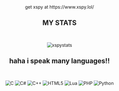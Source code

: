<div align="center">
get xspy at https://www.xspy.lol/
 </div>

<h2 align="center">MY STATS</h2>
<br/>
<div align="center">
  
![xspystats](https://github-readme-stats.vercel.app/api?username=xspyy&show_icons=true&theme=dark#gh-dark-mode-only)
</div>

<h2 align="center">haha i speak many languages!!</h2>
<br/>
<div align="center"> 

![C](https://img.shields.io/badge/c-%2300599C.svg?style=for-the-badge&logo=c&logoColor=white)
![C#](https://img.shields.io/badge/c%23-%23239120.svg?style=for-the-badge&logo=c-sharp&logoColor=white)
![C++](https://img.shields.io/badge/c++-%2300599C.svg?style=for-the-badge&logo=c%2B%2B&logoColor=white)
![HTML5](https://img.shields.io/badge/html5-%23E34F26.svg?style=for-the-badge&logo=html5&logoColor=white)
![Lua](https://img.shields.io/badge/lua-%232C2D72.svg?style=for-the-badge&logo=lua&logoColor=white)
![PHP](https://img.shields.io/badge/php-%23777BB4.svg?style=for-the-badge&logo=php&logoColor=white)
![Python](https://img.shields.io/badge/python-3670A0?style=for-the-badge&logo=python&logoColor=ffdd54)
</div>
